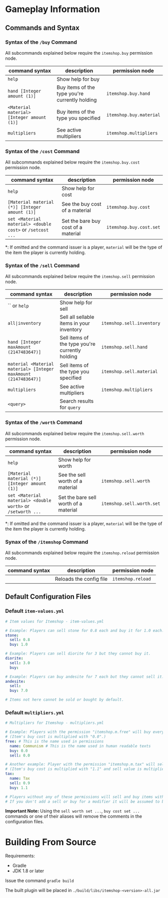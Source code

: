 # Gameplay Information

## Commands and Syntax

### Syntax of the `/buy` Command
All subcommands explained below require the `itemshop.buy` permission node.
<table>
    <thead>
        <tr>
            <th>command syntax</th>
            <th>description</th>
            <th>permission node</th>
        </tr>
    </thead>
    <tbody>
        <tr>
            <td><code>help</code></td>
            <td>Show help for buy</td>
            <td></td>
        </tr>
        <tr>
            <td><code>hand [Integer amount (1)]</code></td>
            <td>Buy items of the type you're currently holding</td>
            <td><code>itemshop.buy.hand</code></td>
        </tr>
        <tr>
            <td><code>&lt;Material material&gt; [Integer amount (1)]</code></td>
            <td>Buy items of the type you specified</td>
            <td><code>itemshop.buy.material</code></td>
        </tr>
        <tr>
            <td><code>multipliers</code></td>
            <td>See active multipliers</td>
            <td><code>itemshop.multipliers</code></td>
        </tr>
    </tbody>
</table>

### Syntax of the `/cost` Command
All subcommands explained below require the `itemshop.buy.cost` permission node.
<table>
    <thead>
        <tr>
            <th>command syntax</th>
            <th>description</th>
            <th>permission node</th>
        </tr>
    </thead>
    <tbody>
        <tr>
            <td><code>help</code></td>
            <td>Show help for cost</td>
            <td></td>
        </tr>
        <tr>
            <td><code>[Material material (*)] [Integer amount (1)]</code></td>
            <td>See the buy cost of a material</td>
            <td><code>itemshop.buy.cost</code></td>
        </tr>
        <tr>
            <td><code>set &lt;Material material&gt; &lt;double cost&gt;</code> or <code>/setcost ...</code></td>
            <td>Set the bare buy cost of a material</td>
            <td><code>itemshop.buy.cost.set</code></td>
        </tr>
    </tbody>
</table>

\*: If omitted and the command issuer is a player, `material` will be the type of the item the player is currently holding.

### Syntax of the `/sell` Command
All subcommands explained below require the `itemshop.sell` permission node.
<table>
    <thead>
        <tr>
            <th>command syntax</th>
            <th>description</th>
            <th>permission node</th>
        </tr>
    </thead>
    <tbody>
        <tr>
            <td>`` or <code>help</code></td>
            <td>Show help for sell</td>
            <td></td>
        </tr>
        <tr>
            <td><code>all|inventory</code></td>
            <td>Sell all sellable items in your inventory</td>
            <td><code>itemshop.sell.inventory</code></td>
        </tr>
        <tr>
            <td><code>hand [Integer maxAmount (2147483647)]</code></td>
            <td>Sell items of the type you're currently holding</td>
            <td><code>itemshop.sell.hand</code></td>
        </tr>
        <tr>
            <td><code>material &lt;Material material&gt; [Integer maxAmount (2147483647)]</code></td>
            <td>Sell items of the type you specified</td>
            <td><code>itemshop.sell.material</code></td>
        </tr>
        <tr>
            <td><code>multipliers</code></td>
            <td>See active multipliers</td>
            <td><code>itemshop.multipliers</code></td>
        </tr>
        <tr>
            <td><code>&lt;query&gt;</code></td>
            <td>Search results for <code>query</code></td>
            <td></td>
        </tr>
    </tbody>
</table>

### Syntax of the `/worth` Command
All subcommands explained below require the `itemshop.sell.worth` permission node.
<table>
    <thead>
        <tr>
            <th>command syntax</th>
            <th>description</th>
            <th>permission node</th>
        </tr>
    </thead>
    <tbody>
        <tr>
            <td><code>help</code></td>
            <td>Show help for worth</td>
            <td></td>
        </tr>
        <tr>
            <td><code>[Material material (*)] [Integer amount (1)]</code></td>
            <td>See the sell worth of a material</td>
            <td><code>itemshop.sell.worth</code></td>
        </tr>
        <tr>
            <td><code>set &lt;Material material&gt; &lt;double worth&gt;</code> or <code>/setworth ...</code></td>
            <td>Set the bare sell worth of a material</td>
            <td><code>itemshop.sell.worth.set</code></td>
        </tr>
    </tbody>
</table>

\*: If omitted and the command issuer is a player, `material` will be the type of the item the player is currently holding.

### Synax of the `/itemshop` Command
All subcommands explained below require the `itemshop.reload` permission node.
<table>
    <thead>
        <tr>
            <th>command syntax</th>
            <th>description</th>
            <th>permission node</th>
        </tr>
    </thead>
    <tbody>
        <tr>
            <td></td>
            <td>Reloads the config file</td>
            <td><code>itemshop.reload</code></td>
        </tr>
    </tbody>
</table>

## Default Configuration Files

### Default `item-values.yml`
```yaml
# Item values for Itemshop - item-values.yml

# Example: Players can sell stone for 0.8 each and buy it for 1.0 each.
stone:
  sell: 0.8
  buy: 1.0

# Example: Players can sell diorite for 3 but they cannot buy it.
diorite:
  sell: 3.0
  buy:

# Example: Players can buy andesite for 7 each but they cannot sell it.
andesite:
  sell:
  buy: 7.0

# Items not here cannot be sold or bought by default.
```

### Default `multipliers.yml`
```yaml
# Multipliers for Itemshop - multipliers.yml

# Example: Players with the permission "itemshop.m.free" will buy everything for free.
# (Item's buy cost is multiplied with "0.0".)
free: # This is the name used in permissions
  name: Communism # This is the name used in human readable texts
  buy: 0.0
  sell: 0.0

# Another example: Player with the permission "itemshop.m.tax" will sell items for 10% less and buy items for 10% more.
# (Item's buy cost is multiplied with "1.1" and sell value is multiplied with "0.9".)
tax:
  name: Tax
  sell: 0.9
  buy: 1.1

# Players without any of these permissions will sell and buy items with the default multiplier of "1.0".
# If you don't add a sell or buy for a modifier it will be assumed to be 1.
```

**Important Note:** Using the `sell worth set ...`, `buy cost set ...` commands or one of their aliases will remove the comments in the configuration files.

# Building From Source
Requirements:
* Gradle
* JDK 1.8 or later

Issue the command `gradle build`

The built plugin will be placed in `./build/libs/itemshop-<version>-all.jar`
